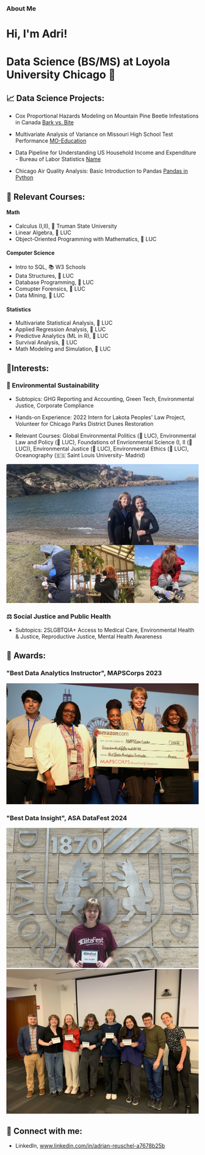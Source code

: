 ### About Me

<h1>Hi, I'm Adri!<h1>
  
Data Science (BS/MS) at Loyola University Chicago 🐺

<h2> 📈 Data Science Projects:</h2>

- Cox Proportional Hazards Modeling on Mountain Pine Beetle Infestations in Canada    [Bark vs. Bite](https://github.com/areuschel/Survival-Analysis-Pine-Beetles)

- Multivariate Analysis of Variance on Missouri High School Test Performance [MO-Education](https://github.com/areuschel/MO-Education)

- Data Pipeline for Understanding US Household Income and Expenditure - Bureau of Labor Statistics [Name](https://github.com/areuschel/Name)

- Chicago Air Quality Analysis: Basic Introduction to Pandas [Pandas in Python](https://github.com/areuschel/Trend-Analysis-with-Pandas)


<h2> 📍 Relevant Courses:</h2>

#### Math
- Calculus (I,II), 🐶 Truman State University
- Linear Algebra, 🐺 LUC
- Object-Oriented Programming with Mathematics, 🐺 LUC


#### Computer Science

- Intro to SQL, 📚 W3 Schools
- Data Structures, 🐺 LUC
- Database Programming, 🐺 LUC
- Comupter Forensics, 🐺 LUC
- Data Mining, 🐺 LUC


#### Statistics

- Multivariate Statistical Analysis, 🐺 LUC
- Applied Regression Analysis, 🐺 LUC
- Predictive Analytics (ML in R), 🐺 LUC
- Survival Analysis, 🐺 LUC
- Math Modeling and Simulation, 🐺 LUC

<h2> 👾Interests:</h2>

### 🌱 Environmental Sustainability

  - Subtopics: GHG Reporting and Accounting, Green Tech, Environmental Justice, Corporate Compliance
    
  - Hands-on Experience: 2022 Intern for Lakota Peoples' Law Project, Volunteer for Chicago Parks District Dunes Restoration

  - Relevant Courses: Global Environmental Politics (🐺 LUC), Environmental Law and Policy (🐺 LUC), Foundations of Envrionmental Science (I, II (🐺 LUC)), Environmental Justice (🐺 LUC), Environmental Ethics (🐺 LUC), Oceanography (🇪🇸 Saint Louis University- Madrid)

![ENVS](Environmental_photos.jpg?raw=true "Optional Title")

    
### ⚖️ Social Justice and Public Health
  
  - Subtopics: 2SLGBTQIA+ Access to Medical Care, Environmental Health & Justice, Reproductive Justice, Mental Health Awareness


<h2> 💌 Awards:</h2>

### "Best Data Analytics Instructor", MAPSCorps 2023

![MAPSCorps](/Reuschel_Adrian_Scholarship.jpeg?raw=true "Optional Title")

### "Best Data Insight", ASA DataFest 2024

![DataFest](ASA_Award24.JPG?raw=true "Optional Title")
![DataFest](ASA_Team_24.jpeg?raw=true "Optional Title")





<h2> 👥 Connect with me:</h2>

- LinkedIn, www.linkedin.com/in/adrian-reuschel-a7678b25b

  
